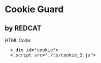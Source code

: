 # Cookie Guard
## by REDCAT

HTML Code:
<pre>
  <.div id="cookie"></div.>
  <.script src="./ts/cookie_2.js"></.script>
<pre>
